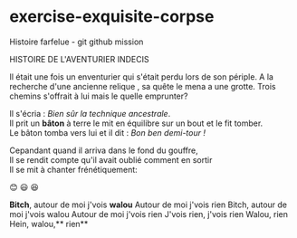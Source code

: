 # exercise-exquisite-corpse
Histoire farfelue - git github mission

HISTOIRE DE L'AVENTURIER INDECIS

Il était une fois un enventurier qui s'était perdu lors de son périple.
A la recherche d'une ancienne relique , sa quête le mena a une grotte.
Trois chemins s'offrait à lui mais le quelle emprunter?  

Il s'écria : *Bien sûr la technique ancestrale*.  
Il prit un **bâton** à terre le mit en équilibre sur un bout et le fit tomber.  
Le bâton tomba vers lui et il dit : *Bon ben demi-tour !*    

Cepandant quand il arriva dans le fond du gouffre,  
Il se rendit compte qu'il avait oublié comment en sortir  
Il se mit à chanter frénétiquement:  

 :blush:  :smiley:  :satisfied:	

**Bitch**, autour de moi j'vois **walou**
Autour de moi j'vois rien
Bitch, autour de moi j'vois walou
Autour de moi j'vois rien
J'vois rien, j'vois rien
Walou, rien
Hein, walou,** rien**